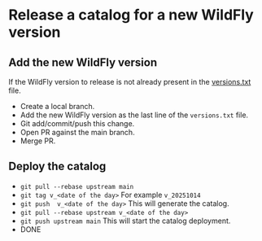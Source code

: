 # Release a catalog for a new WildFly version

## Add the new WildFly version

If the WildFly version to release is not already present in the [versions.txt](./versions.txt) file.

* Create a local branch.
* Add the new WildFly version as the last line of the `versions.txt` file.
* Git add/commit/push this change.
* Open PR against the main branch.
* Merge PR.

## Deploy the catalog

* `git pull --rebase upstream main`
* `git tag v_<date of the day>` For example `v_20251014`
* `git push  v_<date of the day>` This will generate the catalog.
* `git pull --rebase upstream v_<date of the day>`
* `git push upstream main` This will start the catalog deployment.
* DONE
